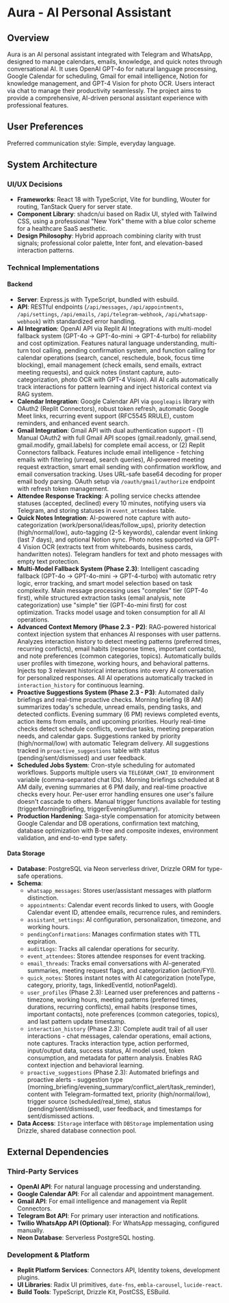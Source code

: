# Aura - AI Personal Assistant

## Overview
Aura is an AI personal assistant integrated with Telegram and WhatsApp, designed to manage calendars, emails, knowledge, and quick notes through conversational AI. It uses OpenAI GPT-4o for natural language processing, Google Calendar for scheduling, Gmail for email intelligence, Notion for knowledge management, and GPT-4 Vision for photo OCR. Users interact via chat to manage their productivity seamlessly. The project aims to provide a comprehensive, AI-driven personal assistant experience with professional features.

## User Preferences
Preferred communication style: Simple, everyday language.

## System Architecture

### UI/UX Decisions
- **Frameworks**: React 18 with TypeScript, Vite for bundling, Wouter for routing, TanStack Query for server state.
- **Component Library**: shadcn/ui based on Radix UI, styled with Tailwind CSS, using a professional "New York" theme with a blue color scheme for a healthcare SaaS aesthetic.
- **Design Philosophy**: Hybrid approach combining clarity with trust signals; professional color palette, Inter font, and elevation-based interaction patterns.

### Technical Implementations

#### Backend
- **Server**: Express.js with TypeScript, bundled with esbuild.
- **API**: RESTful endpoints (`/api/messages`, `/api/appointments`, `/api/settings`, `/api/emails`, `/api/telegram-webhook`, `/api/whatsapp-webhook`) with standardized error handling.
- **AI Integration**: OpenAI API via Replit AI Integrations with multi-model fallback system (GPT-4o → GPT-4o-mini → GPT-4-turbo) for reliability and cost optimization. Features natural language understanding, multi-turn tool calling, pending confirmation system, and function calling for calendar operations (search, cancel, reschedule, book, focus time blocking), email management (check emails, send emails, extract meeting requests), and quick notes (instant capture, auto-categorization, photo OCR with GPT-4 Vision). All AI calls automatically track interactions for pattern learning and inject historical context via RAG system.
- **Calendar Integration**: Google Calendar API via `googleapis` library with OAuth2 (Replit Connectors), robust token refresh, automatic Google Meet links, recurring event support (RFC5545 RRULE), custom reminders, and enhanced event search.
- **Gmail Integration**: Gmail API with dual authentication support - (1) Manual OAuth2 with full Gmail API scopes (gmail.readonly, gmail.send, gmail.modify, gmail.labels) for complete email access, or (2) Replit Connectors fallback. Features include email intelligence - fetching emails with filtering (unread, search queries), AI-powered meeting request extraction, smart email sending with confirmation workflow, and email conversation tracking. Uses URL-safe base64 decoding for proper email body parsing. OAuth setup via `/oauth/gmail/authorize` endpoint with refresh token management.
- **Attendee Response Tracking**: A polling service checks attendee statuses (accepted, declined) every 10 minutes, notifying users via Telegram, and storing statuses in `event_attendees` table.
- **Quick Notes Integration**: AI-powered note capture with auto-categorization (work/personal/ideas/follow_ups), priority detection (high/normal/low), auto-tagging (2-5 keywords), calendar event linking (last 7 days), and optional Notion sync. Photo notes supported via GPT-4 Vision OCR (extracts text from whiteboards, business cards, handwritten notes). Telegram handlers for text and photo messages with empty text protection.
- **Multi-Model Fallback System (Phase 2.3)**: Intelligent cascading fallback (GPT-4o → GPT-4o-mini → GPT-4-turbo) with automatic retry logic, error tracking, and smart model selection based on task complexity. Main message processing uses "complex" tier (GPT-4o first), while structured extraction tasks (email analysis, note categorization) use "simple" tier (GPT-4o-mini first) for cost optimization. Tracks model usage and token consumption for all AI operations.
- **Advanced Context Memory (Phase 2.3 - P2)**: RAG-powered historical context injection system that enhances AI responses with user patterns. Analyzes interaction history to detect meeting patterns (preferred times, recurring conflicts), email habits (response times, important contacts), and note preferences (common categories, topics). Automatically builds user profiles with timezone, working hours, and behavioral patterns. Injects top 3 relevant historical interactions into every AI conversation for personalized responses. All AI operations automatically tracked in `interaction_history` for continuous learning.
- **Proactive Suggestions System (Phase 2.3 - P3)**: Automated daily briefings and real-time proactive checks. Morning briefing (8 AM) summarizes today's schedule, unread emails, pending tasks, and detected conflicts. Evening summary (6 PM) reviews completed events, action items from emails, and upcoming priorities. Hourly real-time checks detect schedule conflicts, overdue tasks, meeting preparation needs, and calendar gaps. Suggestions ranked by priority (high/normal/low) with automatic Telegram delivery. All suggestions tracked in `proactive_suggestions` table with status (pending/sent/dismissed) and user feedback.
- **Scheduled Jobs System**: Cron-style scheduling for automated workflows. Supports multiple users via `TELEGRAM_CHAT_ID` environment variable (comma-separated chat IDs). Morning briefings scheduled at 8 AM daily, evening summaries at 6 PM daily, and real-time proactive checks every hour. Per-user error handling ensures one user's failure doesn't cascade to others. Manual trigger functions available for testing (triggerMorningBriefing, triggerEveningSummary).
- **Production Hardening**: Saga-style compensation for atomicity between Google Calendar and DB operations, confirmation text matching, database optimization with B-tree and composite indexes, environment validation, and end-to-end type safety.

#### Data Storage
- **Database**: PostgreSQL via Neon serverless driver, Drizzle ORM for type-safe operations.
- **Schema**:
    - `whatsapp_messages`: Stores user/assistant messages with platform distinction.
    - `appointments`: Calendar event records linked to users, with Google Calendar event ID, attendee emails, recurrence rules, and reminders.
    - `assistant_settings`: AI configuration, personalization, timezone, and working hours.
    - `pendingConfirmations`: Manages confirmation states with TTL expiration.
    - `auditLogs`: Tracks all calendar operations for security.
    - `event_attendees`: Stores attendee responses for event tracking.
    - `email_threads`: Tracks email conversations with AI-generated summaries, meeting request flags, and categorization (action/FYI).
    - `quick_notes`: Stores instant notes with AI categorization (noteType, category, priority, tags, linkedEventId, notionPageId).
    - `user_profiles` (Phase 2.3): Learned user preferences and patterns - timezone, working hours, meeting patterns (preferred times, durations, recurring conflicts), email habits (response times, important contacts), note preferences (common categories, topics), and last pattern update timestamp.
    - `interaction_history` (Phase 2.3): Complete audit trail of all user interactions - chat messages, calendar operations, email actions, note captures. Tracks interaction type, action performed, input/output data, success status, AI model used, token consumption, and metadata for pattern analysis. Enables RAG context injection and behavioral learning.
    - `proactive_suggestions` (Phase 2.3): Automated briefings and proactive alerts - suggestion type (morning_briefing/evening_summary/conflict_alert/task_reminder), content with Telegram-formatted text, priority (high/normal/low), trigger source (scheduled/real_time), status (pending/sent/dismissed), user feedback, and timestamps for sent/dismissed actions.
- **Data Access**: `IStorage` interface with `DBStorage` implementation using Drizzle, shared database connection pool.

## External Dependencies

### Third-Party Services
- **OpenAI API**: For natural language processing and understanding.
- **Google Calendar API**: For all calendar and appointment management.
- **Gmail API**: For email intelligence and management via Replit Connectors.
- **Telegram Bot API**: For primary user interaction and notifications.
- **Twilio WhatsApp API (Optional)**: For WhatsApp messaging, configured manually.
- **Neon Database**: Serverless PostgreSQL hosting.

### Development & Platform
- **Replit Platform Services**: Connectors API, Identity tokens, development plugins.
- **UI Libraries**: Radix UI primitives, `date-fns`, `embla-carousel`, `lucide-react`.
- **Build Tools**: TypeScript, Drizzle Kit, PostCSS, ESBuild.